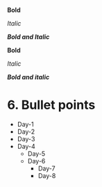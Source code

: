 **Bold**

_Italic_

**_Bold and Italic_**

**Bold**

_Italic_

**_Bold and italic_**

# 6. Bullet points

- Day-1
- Day-2
- Day-3
- Day-4
  - Day-5
  - Day-6
    - Day-7
    - Day-8

